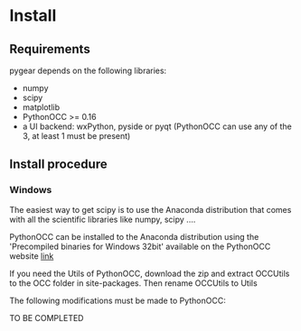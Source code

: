 # Install

## Requirements

pygear depends on the following libraries:
- numpy
- scipy
- matplotlib
- PythonOCC >= 0.16
- a UI backend: wxPython, pyside or pyqt (PythonOCC can use any of the 3, at least 1 must be present)

## Install procedure

### Windows

The easiest way to get scipy is to use the Anaconda distribution that comes with all the scientific libraries like 
numpy, scipy ....

PythonOCC can be installed to the Anaconda distribution using the 'Precompiled binaries for Windows 32bit' available on the PythonOCC website [link](http://www.pythonocc.org/download/)

If you need the Utils of PythonOCC, download the zip and extract OCCUtils to the OCC folder in site-packages. 
Then rename OCCUtils to Utils

The following modifications must be made to PythonOCC:

TO BE COMPLETED

